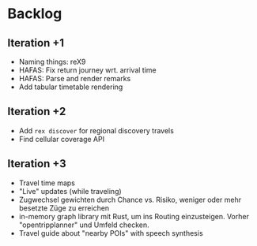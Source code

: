 # Backlog

## Iteration +1
- Naming things: reX9
- HAFAS: Fix return journey wrt. arrival time
- HAFAS: Parse and render remarks
- Add tabular timetable rendering

## Iteration +2
- Add `rex discover` for regional discovery travels
- Find cellular coverage API

## Iteration +3
- Travel time maps
- "Live" updates (while traveling)
- Zugwechsel gewichten durch Chance vs. Risiko, weniger oder mehr besetzte Züge zu erreichen
- in-memory graph library mit Rust, um ins Routing einzusteigen. Vorher "opentripplanner" und Umfeld checken.
- Travel guide about "nearby POIs" with speech synthesis
